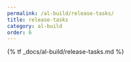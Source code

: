 ```yaml
---
permalink: /al-build/release-tasks/
title: release-tasks
category: al-build
order: 6
---
```


{% tf _docs/al-build/release-tasks.md %}
